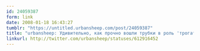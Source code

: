 ```yaml
---
id: 24059387
form: link
date: 2008-01-18 16:43:27
tumblr: "https://untitled.urbansheep.com/post/24059387"
title: "urbansheep: Удивительно, как прочно вошли трубки в роль 'трогательных' вещиц, с которыми люди не расстаются не только из-за функции, но и из-за ощущений"
linkurl: http://twitter.com/urbansheep/statuses/612916452
---
```


